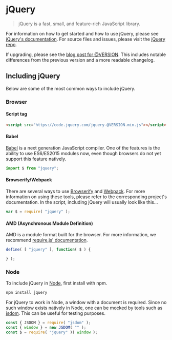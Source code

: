 # jQuery

> jQuery is a fast, small, and feature-rich JavaScript library.

For information on how to get started and how to use jQuery, please see [jQuery's documentation](https://api.jquery.com/).
For source files and issues, please visit the [jQuery repo](https://github.com/jquery/jquery).

If upgrading, please see the [blog post for @VERSION](@BLOG_POST_LINK). This includes notable differences from the previous version and a more readable changelog.

## Including jQuery

Below are some of the most common ways to include jQuery.

### Browser

#### Script tag

```html
<script src="https://code.jquery.com/jquery-@VERSION.min.js"></script>
```

#### Babel

[Babel](https://babeljs.io/) is a next generation JavaScript compiler. One of the features is the ability to use ES6/ES2015 modules now, even though browsers do not yet support this feature natively.

```js
import $ from "jquery";
```

#### Browserify/Webpack

There are several ways to use [Browserify](http://browserify.org/) and [Webpack](https://webpack.github.io/). For more information on using these tools, please refer to the corresponding project's documentation. In the script, including jQuery will usually look like this...

```js
var $ = require( "jquery" );
```

#### AMD (Asynchronous Module Definition)

AMD is a module format built for the browser. For more information, we recommend [require.js' documentation](https://requirejs.org/docs/whyamd.html).

```js
define( [ "jquery" ], function( $ ) {

} );
```

### Node

To include jQuery in [Node](https://nodejs.org/), first install with npm.

```sh
npm install jquery
```

For jQuery to work in Node, a window with a document is required. Since no such window exists natively in Node, one can be mocked by tools such as [jsdom](https://github.com/jsdom/jsdom). This can be useful for testing purposes.

```js
const { JSDOM } = require( "jsdom" );
const { window } = new JSDOM( "" );
const $ = require( "jquery" )( window );
```
